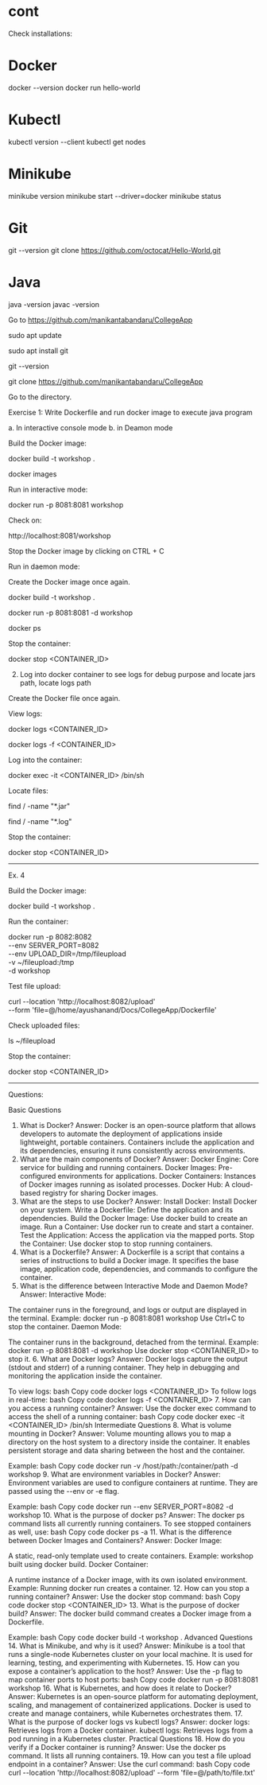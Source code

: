 # cont



Check installations:

# Docker
docker --version
docker run hello-world

# Kubectl
kubectl version --client
kubectl get nodes

# Minikube
minikube version
minikube start --driver=docker
minikube status

# Git
git --version
git clone https://github.com/octocat/Hello-World.git

# Java
java -version
javac -version




Go to 
https://github.com/manikantabandaru/CollegeApp

sudo apt update

sudo apt install git

git --version

git clone https://github.com/manikantabandaru/CollegeApp

Go to the directory.

Exercise 1: Write Dockerfile and run docker image to execute java program

a. In interactive console mode
b. in Deamon mode

Build the Docker image:

docker build -t workshop .

docker images

Run in interactive mode:

docker run -p 8081:8081 workshop

Check on:

http://localhost:8081/workshop

Stop the Docker image by clicking on CTRL + C

Run in daemon mode:

Create the Docker image once again.

docker build -t workshop .

docker run -p 8081:8081 -d workshop

docker ps

Stop the container:

docker stop <CONTAINER_ID>




2. Log into docker container to see logs for debug purpose and locate jars path, locate logs path


Create the Docker file once again.

View logs:

docker logs <CONTAINER_ID>

docker logs -f <CONTAINER_ID>

Log into the container:

docker exec -it <CONTAINER_ID> /bin/sh

Locate files:

find / -name "*.jar"

find / -name "*.log"

Stop the container:

docker stop <CONTAINER_ID>

-----------------------------------------------------------------
Ex. 4

Build the Docker image:

docker build -t workshop .

Run the container:


docker run -p 8082:8082 \
    --env SERVER_PORT=8082 \
    --env UPLOAD_DIR=/tmp/fileupload \
    -v ~/fileupload:/tmp \
    -d workshop
    
Test file upload:

curl --location 'http://localhost:8082/upload' \
    --form 'file=@/home/ayushanand/Docs/CollegeApp/Dockerfile'
    
Check uploaded files:

ls ~/fileupload

Stop the container:

docker stop <CONTAINER_ID>






_________________________________________________________________________________________

Questions:

Basic Questions
1. What is Docker?
Answer: Docker is an open-source platform that allows developers to automate the deployment of applications inside lightweight, portable containers. Containers include the application and its dependencies, ensuring it runs consistently across environments.
2. What are the main components of Docker?
Answer:
Docker Engine: Core service for building and running containers.
Docker Images: Pre-configured environments for applications.
Docker Containers: Instances of Docker images running as isolated processes.
Docker Hub: A cloud-based registry for sharing Docker images.
3. What are the steps to use Docker?
Answer:
Install Docker: Install Docker on your system.
Write a Dockerfile: Define the application and its dependencies.
Build the Docker Image: Use docker build to create an image.
Run a Container: Use docker run to create and start a container.
Test the Application: Access the application via the mapped ports.
Stop the Container: Use docker stop to stop running containers.
4. What is a Dockerfile?
Answer: A Dockerfile is a script that contains a series of instructions to build a Docker image. It specifies the base image, application code, dependencies, and commands to configure the container.
5. What is the difference between Interactive Mode and Daemon Mode?
Answer:
Interactive Mode:

The container runs in the foreground, and logs or output are displayed in the terminal.
Example: docker run -p 8081:8081 workshop
Use Ctrl+C to stop the container.
Daemon Mode:

The container runs in the background, detached from the terminal.
Example: docker run -p 8081:8081 -d workshop
Use docker stop <CONTAINER_ID> to stop it.
6. What are Docker logs?
Answer: Docker logs capture the output (stdout and stderr) of a running container. They help in debugging and monitoring the application inside the container.

To view logs:
bash
Copy code
docker logs <CONTAINER_ID>
To follow logs in real-time:
bash
Copy code
docker logs -f <CONTAINER_ID>
7. How can you access a running container?
Answer: Use the docker exec command to access the shell of a running container:
bash
Copy code
docker exec -it <CONTAINER_ID> /bin/sh
Intermediate Questions
8. What is volume mounting in Docker?
Answer: Volume mounting allows you to map a directory on the host system to a directory inside the container. It enables persistent storage and data sharing between the host and the container.

Example:
bash
Copy code
docker run -v /host/path:/container/path -d workshop
9. What are environment variables in Docker?
Answer: Environment variables are used to configure containers at runtime. They are passed using the --env or -e flag.

Example:
bash
Copy code
docker run --env SERVER_PORT=8082 -d workshop
10. What is the purpose of docker ps?
Answer: The docker ps command lists all currently running containers. To see stopped containers as well, use:
bash
Copy code
docker ps -a
11. What is the difference between Docker Images and Containers?
Answer:
Docker Image:

A static, read-only template used to create containers.
Example: workshop built using docker build.
Docker Container:

A runtime instance of a Docker image, with its own isolated environment.
Example: Running docker run creates a container.
12. How can you stop a running container?
Answer: Use the docker stop command:
bash
Copy code
docker stop <CONTAINER_ID>
13. What is the purpose of docker build?
Answer: The docker build command creates a Docker image from a Dockerfile.

Example:
bash
Copy code
docker build -t workshop .
Advanced Questions
14. What is Minikube, and why is it used?
Answer: Minikube is a tool that runs a single-node Kubernetes cluster on your local machine. It is used for learning, testing, and experimenting with Kubernetes.
15. How can you expose a container’s application to the host?
Answer: Use the -p flag to map container ports to host ports:
bash
Copy code
docker run -p 8081:8081 workshop
16. What is Kubernetes, and how does it relate to Docker?
Answer: Kubernetes is an open-source platform for automating deployment, scaling, and management of containerized applications. Docker is used to create and manage containers, while Kubernetes orchestrates them.
17. What is the purpose of docker logs vs kubectl logs?
Answer:
docker logs: Retrieves logs from a Docker container.
kubectl logs: Retrieves logs from a pod running in a Kubernetes cluster.
Practical Questions
18. How do you verify if a Docker container is running?
Answer: Use the docker ps command. It lists all running containers.
19. How can you test a file upload endpoint in a container?
Answer: Use the curl command:
bash
Copy code
curl --location 'http://localhost:8082/upload' --form 'file=@/path/to/file.txt'



